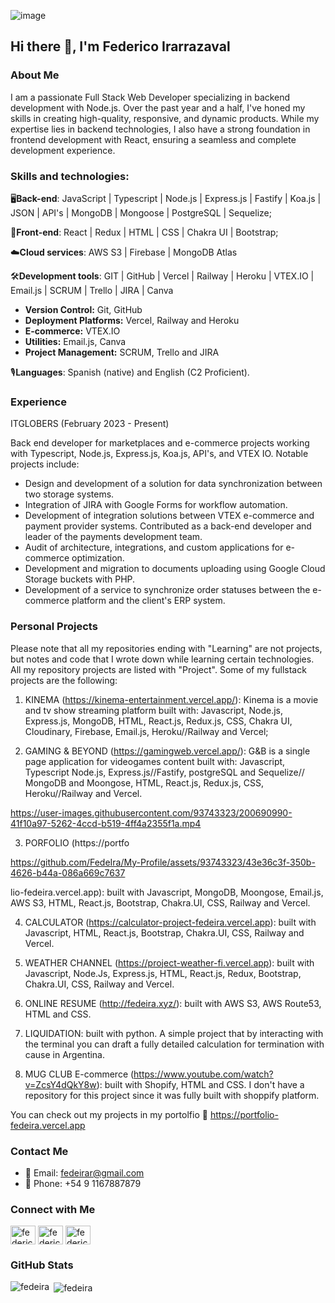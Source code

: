 ![image](https://github.com/FedeIra/My-Profile/assets/93743323/16fdaea4-4d87-4c03-9a9b-2ec4fd43a46f)

## Hi there 👋, I'm Federico Irarrazaval

### About Me
I am a passionate Full Stack Web Developer specializing in backend development with Node.js. Over the past year and a half, I've honed my skills in creating high-quality, responsive, and dynamic products. While my expertise lies in backend technologies, I also have a strong foundation in frontend development with React, ensuring a seamless and complete development experience.

### Skills and technologies:

🖥️**Back-end**: JavaScript | Typescript | Node.js | Express.js | Fastify | Koa.js | JSON | API's | MongoDB | Mongoose | PostgreSQL | Sequelize;

📱**Front-end**: React | Redux | HTML | CSS | Chakra UI | Bootstrap;

☁️**Cloud services**: AWS S3 | Firebase | MongoDB Atlas

🛠️**Development tools**: GIT | GitHub | Vercel | Railway | Heroku | VTEX.IO | Email.js | SCRUM | Trello | JIRA | Canva
  - **Version Control:** Git, GitHub
  - **Deployment Platforms:** Vercel, Railway and Heroku
  - **E-commerce:** VTEX.IO
  - **Utilities:** Email.js, Canva
  - **Project Management:** SCRUM, Trello and JIRA

🎙️**Languages**: Spanish (native) and English (C2 Proficient).

### Experience
ITGLOBERS (February 2023 - Present)

Back end developer for marketplaces and e-commerce projects working with Typescript, Node.js, Express.js, Koa.js, API's, and VTEX IO. Notable projects include:

- Design and development of a solution for data synchronization between two storage systems.
- Integration of JIRA with Google Forms for workflow automation.
- Development of integration solutions between VTEX e-commerce and payment provider systems. Contributed as a back-end developer and leader of the payments development team.
- Audit of architecture, integrations, and custom applications for e-commerce optimization.
- Development and migration to documents uploading using Google Cloud Storage buckets with PHP.
- Development of a service to synchronize order statuses between the e-commerce platform and the client's ERP system.

### Personal Projects
Please note that all my repositories ending with "Learning" are not projects, but notes and code that I wrote down while learning certain technologies. All my repository projects are listed with "Project". Some of my fullstack projects are the following:

1) KINEMA (https://kinema-entertainment.vercel.app/): Kinema is a movie and tv show streaming platform built with: Javascript, Node.js, Express.js, MongoDB, HTML, React.js, Redux.js, CSS, Chakra UI, Cloudinary, Firebase, Email.js, Heroku//Railway and Vercel;

2) GAMING & BEYOND (https://gamingweb.vercel.app/): G&B is a single page application for videogames content built with: Javascript, Typescript Node.js, Express.js//Fastify, postgreSQL and Sequelize// MongoDB and Moongose, HTML, React.js, Redux.js, CSS, Heroku//Railway and Vercel.

https://user-images.githubusercontent.com/93743323/200690990-41f10a97-5262-4ccd-b519-4ff4a2355f1a.mp4

3) PORFOLIO (https://portfo

https://github.com/FedeIra/My-Profile/assets/93743323/43e36c3f-350b-4626-b44a-086a669c7637

lio-fedeira.vercel.app): built with Javascript, MongoDB, Moongose, Email.js, AWS S3, HTML, React.js, Bootstrap, Chakra.UI, CSS, Railway and Vercel.

4) CALCULATOR (https://calculator-project-fedeira.vercel.app): built with Javascript, HTML, React.js, Bootstrap, Chakra.UI, CSS, Railway and Vercel.

5) WEATHER CHANNEL (https://project-weather-fi.vercel.app): built with Javascript, Node.Js, Express.js, HTML, React.js, Redux, Bootstrap, Chakra.UI, CSS, Railway and Vercel.

6) ONLINE RESUME (http://fedeira.xyz/): built with AWS S3, AWS Route53, HTML and CSS.

7) LIQUIDATION: built with python. A simple project that by interacting with the terminal you can draft a fully detailed calculation for termination with cause in Argentina.

8) MUG CLUB E-commerce (https://www.youtube.com/watch?v=ZcsY4dQkY8w): built with Shopify, HTML and CSS. I don't have a repository for this project since it was fully built with shoppify platform.

You can check out my projects in my portolfio 👜 https://portfolio-fedeira.vercel.app

### Contact Me
- 📧 Email: [fedeirar@gmail.com](mailto:fedeirar@gmail.com)
- 📱 Phone: +54 9 1167887879



### Connect with Me
<p align="left">
<a href="https://www.linkedin.com/in/federico-irarr%C3%A1zaval-314b89a1" target="blank"><img align="center" src="https://raw.githubusercontent.com/rahuldkjain/github-profile-readme-generator/master/src/images/icons/Social/linked-in-alt.svg" alt="federico irarrázaval" height="30" width="40" /></a>
<a href="https://www.instagram.com/fedeira/" target="blank"><img align="center" src="https://raw.githubusercontent.com/rahuldkjain/github-profile-readme-generator/master/src/images/icons/Social/instagram.svg" alt="federico irarrázaval" height="30" width="40" /></a>
<a href="https://www.facebook.com/fede.irarrazaval" target="blank"><img align="center" src="https://raw.githubusercontent.com/rahuldkjain/github-profile-readme-generator/master/src/images/icons/Social/facebook.svg" alt="federico irarrázaval" height="30" width="40" /></a>
</p>

### GitHub Stats
<p><img align="left" src="https://github-readme-stats.vercel.app/api/top-langs?username=fedeira&show_icons=true&locale=en&layout=compact" alt="fedeira" /></p>

<p>&nbsp;<img align="center" src="https://github-readme-stats.vercel.app/api?username=fedeira&show_icons=true&locale=en" alt="fedeira" /></p>
